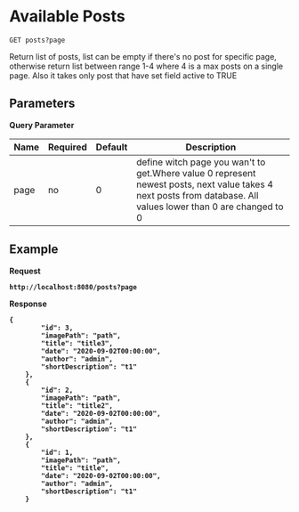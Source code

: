 # Available Posts
    GET posts?page

Return list of posts, list can be empty if there's no post for specific page, otherwise return list between range 1-4 where 4 is a max posts on a single page.
Also it takes only post that have set field active to TRUE

## Parameters
<b>Query Parameter</b>

| Name | Required | Default | Description | 
| --- | --- | --- | --- |
| page | no | 0 | define witch page you wan't to get.Where value 0 represent newest posts, next value takes 4 next posts from database. All values lower than 0 are changed to 0 |


## Example 
<b>Request</p>
```
http://localhost:8080/posts?page
```
<b>Response</b>
```
{
        "id": 3,
        "imagePath": "path",
        "title": "title3",
        "date": "2020-09-02T00:00:00",
        "author": "admin",
        "shortDescription": "t1"
    },
    {
        "id": 2,
        "imagePath": "path",
        "title": "title2",
        "date": "2020-09-02T00:00:00",
        "author": "admin",
        "shortDescription": "t1"
    },
    {
        "id": 1,
        "imagePath": "path",
        "title": "title",
        "date": "2020-09-02T00:00:00",
        "author": "admin",
        "shortDescription": "t1"
    }
```
